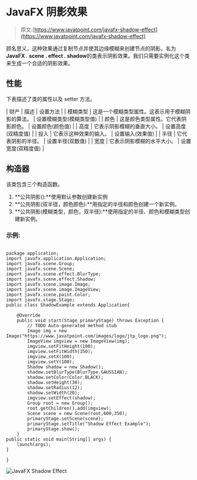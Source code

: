 # JavaFX 阴影效果

> 原文:[https://www.javatpoint.com/javafx-shadow-effect](https://www.javatpoint.com/javafx-shadow-effect)

顾名思义，这种效果通过复制节点并使其边缘模糊来创建节点的阴影。名为**JavaFX . scene . effect . shadow**的类表示阴影效果。我们只需要实例化这个类来生成一个合适的阴影效果。

## 性能

下表描述了类的属性以及 setter 方法。

| 财产 | 描述 | 设置方法 |
| 模糊类型 | 这是一个模糊类型属性。这表示用于模糊阴影的算法。 | 设置模糊类型(模糊类型值) |
| 颜色 | 这是颜色类型属性。它代表阴影颜色。 | 设置颜色(颜色值) |
| 高度 | 它表示阴影模糊的垂直大小。 | 设置高度(双精度值) |
| 投入 | 它表示这种效果的输入。 | 设置输入(效果值) |
| 半径 | 它代表阴影的半径。 | 设置半径(双数值) |
| 宽度 | 它表示阴影模糊的水平大小。 | 设置宽度(双精度值) |

## 构造器

该类包含三个构造函数。

1.  **公共阴影():**使用默认参数创建新实例
2.  **公共阴影(双半径，颜色颜色):**用指定的半径和颜色创建一个新实例。
3.  **公共阴影(模糊类型，颜色，双半径):**使用指定的半径、颜色和模糊类型创建新实例。

### 示例:

```

package application;
import javafx.application.Application;
import javafx.scene.Group;
import javafx.scene.Scene;
import javafx.scene.effect.BlurType;
import javafx.scene.effect.Shadow;
import javafx.scene.image.Image;
import javafx.scene.image.ImageView;
import javafx.scene.paint.Color;
import javafx.stage.Stage;
public class ShadowExample extends Application{

	@Override
	public void start(Stage primaryStage) throws Exception {
		// TODO Auto-generated method stub
		Image img = new Image("https://www.javatpoint.com/images/logo/jtp_logo.png");
		ImageView imgview = new ImageView(img);
		imgview.setFitHeight(100);
		imgview.setFitWidth(350);
		imgview.setX(100);
		imgview.setY(100);
		Shadow shadow = new Shadow();
		shadow.setBlurType(BlurType.GAUSSIAN);
		shadow.setColor(Color.BLACK);
		shadow.setHeight(30);
		shadow.setRadius(12);
		shadow.setWidth(20);
		imgview.setEffect(shadow);
		Group root = new Group();
		root.getChildren().add(imgview);
		Scene scene = new Scene(root,600,350);
		primaryStage.setScene(scene);
		primaryStage.setTitle("Shadow Effect Example");
		primaryStage.show();	
	}
public static void main(String[] args) {
	launch(args);
}

}

```

![JavaFX Shadow Effect](../Images/817c4b9064cd8dd8eb55b85dfef981ec.png)